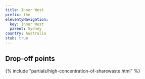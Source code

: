 ```yaml
---
title: Inner West
prefix: the
eleventyNavigation:
  key: Inner West
  parent: Sydney
country: Australia
stub: true
---
```


## Drop-off points

{% include "partials/high-concentration-of-sharewaste.html" %}
